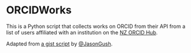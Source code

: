 # ORCIDWorks
This is a Python script that collects works on ORCID from their API from a list of users affiliated with an institution on the [NZ ORCID Hub](https://orcidhub.org.nz).

Adapted from [a gist script](https://gist.github.com/Jason-Gush/bcbab1c3c55e5684251ad3b8ee04eded) by [@JasonGush](https://github.com/Jason-Gush).